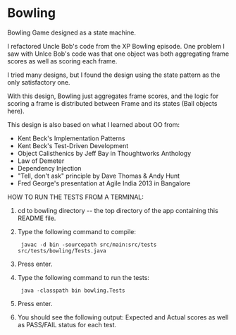 Bowling
=======

Bowling Game designed as a state machine.  

I refactored Uncle Bob's code from the XP Bowling episode.  One problem I saw with Unlce Bob's code was that 
one object was both aggregating frame scores as well as scoring each frame. 

I tried many designs, but I found the design using the state pattern as the only satisfactory one.

With this design, Bowling just aggregates frame scores, and the logic for scoring a frame is distributed
between Frame and its states (Ball objects here).

This design is also based on what I learned about OO from:

- Kent Beck's Implementation Patterns
- Kent Beck's Test-Driven Development
- Object Calisthenics by Jeff Bay in Thoughtworks Anthology
- Law of Demeter
- Dependency Injection
- "Tell, don't ask" principle by Dave Thomas & Andy Hunt
- Fred George's presentation at Agile India 2013 in Bangalore


HOW TO RUN THE TESTS FROM A TERMINAL:

1. cd to bowling directory -- the top directory of the app containing this README file.
2. Type the following command to compile: 

		javac -d bin -sourcepath src/main:src/tests  src/tests/bowling/Tests.java

3. Press enter.
4. Type the following command to run the tests:
	
 		java -classpath bin bowling.Tests

5. Press enter.
6. You should see the following output: Expected and Actual scores as well as PASS/FAIL status for each test.
	